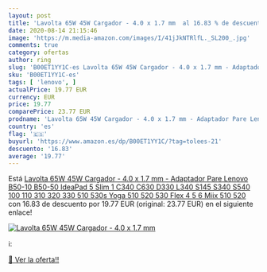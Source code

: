 ```yaml
---
layout: post
title: 'Lavolta 65W 45W Cargador - 4.0 x 1.7 mm  al 16.83 % de descuento'
date: 2020-08-14 21:15:46
image: 'https://m.media-amazon.com/images/I/41jJkNTRlfL._SL200_.jpg'
comments: true
category: ofertas
author: ring
slug: 'B00ET1YY1C-es Lavolta 65W 45W Cargador - 4.0 x 1.7 mm - Adaptador Pare...'
sku: 'B00ET1YY1C-es'
tags: [ 'lenovo', ]
actualPrice: 19.77 EUR
currency: EUR
price: 19.77
comparePrice: 23.77 EUR
prodname: 'Lavolta 65W 45W Cargador - 4.0 x 1.7 mm - Adaptador Pare Lenovo B50-10 B50-50 IdeaPad 5 Slim 1 C340 C630 D330 L340 S145 S340 S540 100 110 310 320 330 510 530s Yoga 510 520 530 Flex 4 5 6 Miix 510 520'
country: 'es'
flag: '🇪🇸'
buyurl: 'https://www.amazon.es/dp/B00ET1YY1C/?tag=tolees-21'
descuento: '16.83'
average: '19.77'
---
```


Está [Lavolta 65W 45W Cargador - 4.0 x 1.7 mm - Adaptador Pare Lenovo B50-10 B50-50 IdeaPad 5 Slim 1 C340 C630 D330 L340 S145 S340 S540 100 110 310 320 330 510 530s Yoga 510 520 530 Flex 4 5 6 Miix 510 520](https://www.amazon.es/dp/B00ET1YY1C/?tag=tolees-21) con 16.83 de descuento por 19.77 EUR (original: 23.77 EUR) en el siguiente enlace!

[![Lavolta 65W 45W Cargador - 4.0 x 1.7 mm ](https://m.media-amazon.com/images/I/41jJkNTRlfL._SL200_.jpg)](https://www.amazon.es/dp/B00ET1YY1C/?tag=tolees-21)

ℹ️:


[🛒 Ver la oferta!!](https://www.amazon.es/dp/B00ET1YY1C/?tag=tolees-21)
